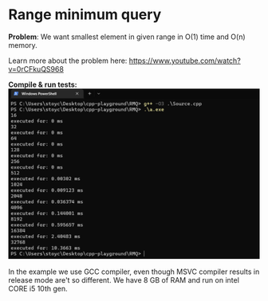 # Range minimum query

**Problem**: We want smallest element in given range in O(1) time and O(n) memory.

Learn more about the problem here:
https://www.youtube.com/watch?v=0rCFkuQS968

**Compile & run tests:** ![](example.jpg)

In the example we use GCC compiler, even though MSVC compiler results in release mode are't so different.
We have 8 GB of RAM and run on intel CORE i5 10th gen.